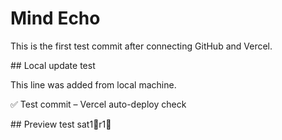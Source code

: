 # Mind Echo

This is the first test commit after connecting GitHub and Vercel.



\## Local update test

This line was added from local machine.



✅ Test commit – Vercel auto-deploy check



# #   P r e v i e w   t e s t   s a t 1r 1 
 